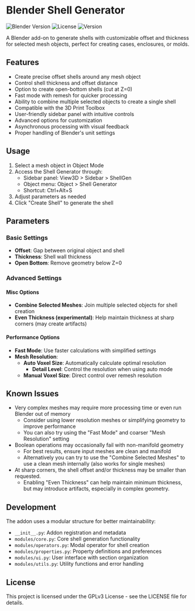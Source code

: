 # Blender Shell Generator

![Blender Version](https://img.shields.io/badge/Blender-4.0%2B-orange)
![License](https://img.shields.io/badge/License-GPLv3-blue.svg)
![Version](https://img.shields.io/badge/Version-1.1.0-green)

A Blender add-on to generate shells with customizable offset and thickness for selected mesh objects, perfect for creating cases, enclosures, or molds.

## Features

- Create precise offset shells around any mesh object
- Control shell thickness and offset distance
- Option to create open-bottom shells (cut at Z=0)
- Fast mode with remesh for quicker processing
- Ability to combine multiple selected objects to create a single shell
- Compatible with the 3D Print Toolbox
- User-friendly sidebar panel with intuitive controls
- Advanced options for customization
- Asynchronous processing with visual feedback
- Proper handling of Blender's unit settings

## Usage

1. Select a mesh object in Object Mode
2. Access the Shell Generator through:
   - Sidebar panel: View3D > Sidebar > ShellGen
   - Object menu: Object > Shell Generator
   - Shortcut: Ctrl+Alt+S
3. Adjust parameters as needed
4. Click "Create Shell" to generate the shell

## Parameters

### Basic Settings
- **Offset**: Gap between original object and shell
- **Thickness**: Shell wall thickness
- **Open Bottom**: Remove geometry below Z=0

### Advanced Settings
#### Misc Options
- **Combine Selected Meshes**: Join multiple selected objects for shell creation
- **Even Thickness (experimental)**: Help maintain thickness at sharp corners (may create artifacts)

#### Performance Options
- **Fast Mode**: Use faster calculations with simplified settings
- **Mesh Resolution**:
  - **Auto Voxel Size**: Automatically calculate optimal resolution
    - **Detail Level**: Control the resolution when using auto mode
  - **Manual Voxel Size**: Direct control over remesh resolution

## Known Issues

- Very complex meshes may require more processing time or even run Blender out of memory
   - Consider using lower resolution meshes or simplifying geometry to improve performance
   - You can also try using the "Fast Mode" and coarser "Mesh Resolution" setting
- Boolean operations may occasionally fail with non-manifold geometry
    - For best results, ensure input meshes are clean and manifold
    - Alternatively you can try to use the "Combine Selected Meshes" to use a clean mesh internally (also works for single meshes)
- At sharp corners, the shell offset and/or thickness may be smaller than requested.
    - Enabling "Even Thickness" can help maintain minimum thickness, but may introduce artifacts, especially in complex geometry.

## Development

The addon uses a modular structure for better maintainability:
- `__init__.py`: Addon registration and metadata
- `modules/core.py`: Core shell generation functionality
- `modules/operators.py`: Modal operator for shell creation
- `modules/properties.py`: Property definitions and preferences
- `modules/ui.py`: User interface with section organization
- `modules/utils.py`: Utility functions and error handling

## License

This project is licensed under the GPLv3 License - see the LICENSE file for details.
